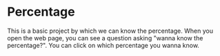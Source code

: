 # Percentage 
This is a basic project by which we can know the percentage.
When you open the web page, you can see a question asking "wanna know the percentage?".
You can click on which percentage you wanna know.
